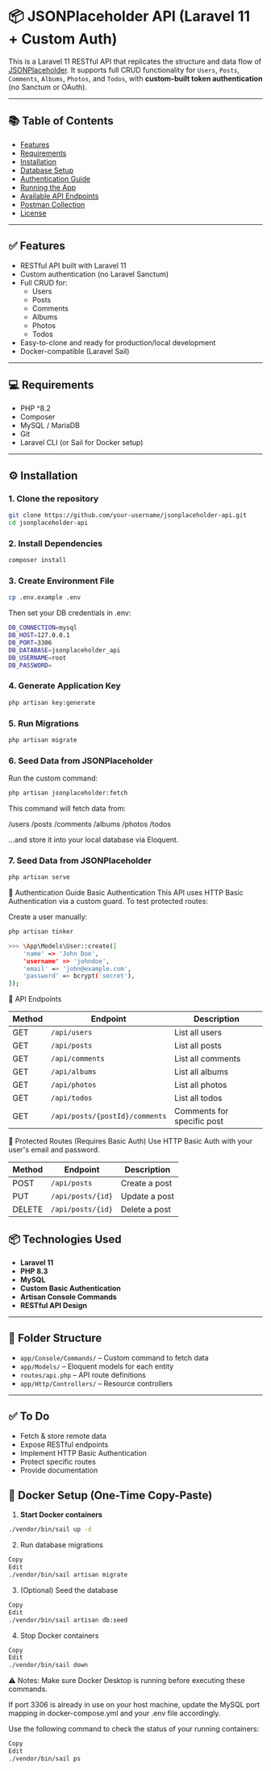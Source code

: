 # 📦 JSONPlaceholder API (Laravel 11 + Custom Auth)

This is a Laravel 11 RESTful API that replicates the structure and data flow of [JSONPlaceholder](https://jsonplaceholder.typicode.com). It supports full CRUD functionality for `Users`, `Posts`, `Comments`, `Albums`, `Photos`, and `Todos`, with **custom-built token authentication** (no Sanctum or OAuth).

---

## 📚 Table of Contents

- [Features](#features)
- [Requirements](#requirements)
- [Installation](#installation)
- [Database Setup](#database-setup)
- [Authentication Guide](#authentication-guide)
- [Running the App](#running-the-app)
- [Available API Endpoints](#available-api-endpoints)
- [Postman Collection](#postman-collection)
- [License](#license)

---

## ✅ Features

- RESTful API built with Laravel 11
- Custom authentication (no Laravel Sanctum)
- Full CRUD for:
  - Users
  - Posts
  - Comments
  - Albums
  - Photos
  - Todos
- Easy-to-clone and ready for production/local development
- Docker-compatible (Laravel Sail)

---

## 💻 Requirements

- PHP ^8.2
- Composer
- MySQL / MariaDB
- Git
- Laravel CLI (or Sail for Docker setup)

---

## ⚙️ Installation

### 1. Clone the repository
```bash
git clone https://github.com/your-username/jsonplaceholder-api.git
cd jsonplaceholder-api
```

### 2. Install Dependencies
```bash
composer install
```

### 3. Create Environment File
```bash
cp .env.example .env
```

Then set your DB credentials in .env:
```bash
DB_CONNECTION=mysql
DB_HOST=127.0.0.1
DB_PORT=3306
DB_DATABASE=jsonplaceholder_api
DB_USERNAME=root
DB_PASSWORD=
```

### 4. Generate Application Key 
```bash
php artisan key:generate
```

### 5. Run Migrations
```bash
php artisan migrate
```

### 6. Seed Data from JSONPlaceholder
Run the custom command:

```bash
php artisan jsonplaceholder:fetch
```

This command will fetch data from:

/users
/posts
/comments
/albums
/photos
/todos

...and store it into your local database via Eloquent.

### 7. Seed Data from JSONPlaceholder
```bash
php artisan serve
```

🔐 Authentication Guide
Basic Authentication
This API uses HTTP Basic Authentication via a custom guard. To test protected routes:

Create a user manually:

```bash
php artisan tinker

>>> \App\Models\User::create([
    'name' => 'John Doe',
    'username' => 'johndoe',
    'email' => 'john@example.com',
    'password' => bcrypt('secret'),
]);

```


📡 API Endpoints

| Method | Endpoint                       | Description                |
| ------ | ------------------------------ | -------------------------- |
| GET    | `/api/users`                   | List all users             |
| GET    | `/api/posts`                   | List all posts             |
| GET    | `/api/comments`                | List all comments          |
| GET    | `/api/albums`                  | List all albums            |
| GET    | `/api/photos`                  | List all photos            |
| GET    | `/api/todos`                   | List all todos             |
| GET    | `/api/posts/{postId}/comments` | Comments for specific post |


🔐 Protected Routes (Requires Basic Auth)
Use HTTP Basic Auth with your user's email and password.

| Method | Endpoint          | Description   |
| ------ | ----------------- | ------------- |
| POST   | `/api/posts`      | Create a post |
| PUT    | `/api/posts/{id}` | Update a post |
| DELETE | `/api/posts/{id}` | Delete a post |


## 📦 Technologies Used

- **Laravel 11**  
- **PHP 8.3**  
- **MySQL**  
- **Custom Basic Authentication**  
- **Artisan Console Commands**  
- **RESTful API Design**  

---

## 📁 Folder Structure

- `app/Console/Commands/` – Custom command to fetch data  
- `app/Models/` – Eloquent models for each entity  
- `routes/api.php` – API route definitions  
- `app/Http/Controllers/` – Resource controllers  

---

## ✅ To Do

- Fetch & store remote data  
- Expose RESTful endpoints  
- Implement HTTP Basic Authentication  
- Protect specific routes  
- Provide documentation  

## 🐳 Docker Setup (One-Time Copy-Paste)

1. **Start Docker containers**

```bash
./vendor/bin/sail up -d
```

2. Run database migrations

```bash
Copy
Edit
./vendor/bin/sail artisan migrate
```
3. (Optional) Seed the database

```bash
Copy
Edit
./vendor/bin/sail artisan db:seed
```

4. Stop Docker containers

```bash
Copy
Edit
./vendor/bin/sail down
```

⚠️ Notes:
Make sure Docker Desktop is running before executing these commands.

If port 3306 is already in use on your host machine, update the MySQL port mapping in docker-compose.yml and your .env file accordingly.

Use the following command to check the status of your running containers:

```bash
Copy
Edit
./vendor/bin/sail ps
```
